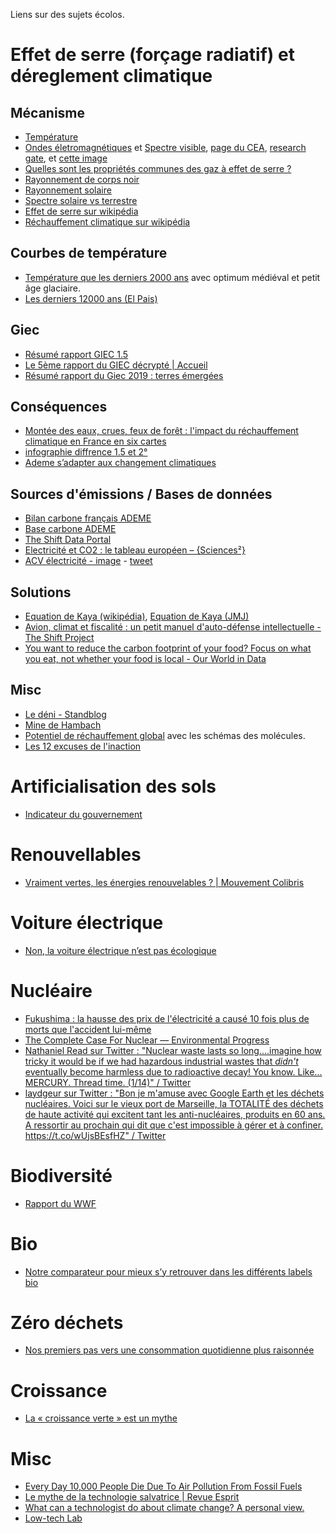 Liens sur des sujets écolos. 

# Effet de serre (forçage radiatif) et déreglement climatique

## Mécanisme
 - [Température](https://fr.wikipedia.org/wiki/Temp%C3%A9rature)
 - [Ondes életromagnétiques](https://fr.wikipedia.org/wiki/Onde_%C3%A9lectromagn%C3%A9tique) et [Spectre visible](https://fr.wikipedia.org/wiki/Spectre_%C3%A9lectromagn%C3%A9tique), [page du CEA](http://www.cea.fr/comprendre/pages/physique-chimie/essentiel-sur-ondes-electromagnetiques-communication.aspx), [research gate](https://www.researchgate.net/figure/Les-differents-domaines-du-spectre-electromagnetique_fig1_30514255), et [cette image](https://www.asef-asso.fr/wp-content/uploads/2017/05/IMAGES-2.jpg)
 - [Quelles sont les propriétés communes des gaz à effet de serre ?](https://planet-terre.ens-lyon.fr/article/gaz-effet-serre.xml) 
 - [Rayonnement de corps noir](https://fr.wikipedia.org/wiki/Rayonnement_du_corps_noir)
 - [Rayonnement solaire](https://fr.wikipedia.org/wiki/Rayonnement_solaire)
 - [Spectre solaire vs terrestre](https://commons.wikimedia.org/wiki/File:Radiation_transmise.png?uselang=fr)
 - [Effet de serre sur wikipédia](https://fr.wikipedia.org/wiki/Effet_de_serre)
 - [Réchauffement climatique sur wikipédia](https://fr.wikipedia.org/wiki/R%C3%A9chauffement_climatique)

## Courbes de température
- [Température que les derniers 2000 ans](https://commons.wikimedia.org/wiki/File:2000_Year_Temperature_Comparison_fr.png?uselang=fr) avec optimum médiéval et petit âge glaciaire.
- [Les derniers 12000 ans (El Pais)](https://verne.elpais.com/verne/2020/08/18/articulo/1597746471_800102.html)

## Giec
 - [Résumé rapport GIEC 1.5](https://citoyenspourleclimat.org/wp-content/uploads/2019/03/ResumeGIEC-CPLC-web.pdf)
 - [Le 5ème rapport du GIEC décrypté | Accueil](http://leclimatchange.fr/)
 - [Résumé rapport du Giec 2019 : terres émergées](https://drive.google.com/file/d/17H99ekMQ7j9ErgXTQUKP5s0-qQ4-pJMA/view)

## Conséquences
 - [Montée des eaux, crues, feux de forêt : l&#39;impact du réchauffement climatique en France en six cartes](https://www.franceinter.fr/environnement/montee-des-eaux-crues-feux-de-foret-l-impact-du-rechauffement-climatique-en-france-en-six-cartes#xtor=EPR-5-)
 - [infographie diffrence 1.5 et 2°](https://img.lemde.fr/2018/10/08/0/0/1068/3461/688/0/60/0/54015ef_OV604aPS8tam_kucE2rBcQDB.png)
 - [Ademe s’adapter aux changement climatiques](https://www.ademe.fr/sites/default/files/assets/documents/guide-pratique-adapter-changement-climatique.pdf?fbclid=IwAR2647Ujh7OwxGJMUd8fSAcUNK5OhoQNPM7tkVMPmfy8HtaAbVXiFaiSo5w)

## Sources d'émissions / Bases de données
 - [Bilan carbone français ADEME](https://ecolab.ademe.fr/apps/climat/simulateur/bilan)
 - [Base carbone ADEME](https://www.bilans-ges.ademe.fr/documentation/UPLOAD_DOC_FR/index.htm?repas.htm)
 - [The Shift Data Portal](https://www.theshiftdataportal.org/)
 - [Electricité et CO2 : le tableau européen – {Sciences²}](https://www.lemonde.fr/blog/huet/2019/05/06/electricite-et-co2-le-tableau-europeen/)
 - [ACV électricité - image](https://pbs.twimg.com/media/EdeJHtyXsAApZ_p?format=jpg&name=4096x4096) - [tweet](https://twitter.com/Max__lib/status/1285647267953807374)
 
## Solutions
 - [Equation de Kaya (wikipédia)](https://fr.wikipedia.org/wiki/%C3%89quation_de_Kaya), [Equation de Kaya (JMJ)](https://jancovici.com/changement-climatique/economie/quest-ce-que-lequation-de-kaya/)
 - [Avion, climat et fiscalité : un petit manuel d&#39;auto-défense intellectuelle - The Shift Project](https://theshiftproject.org/article/aerien-climat-fiscalite-manuel-auto-defense-intellectuelle/)
 - [You want to reduce the carbon footprint of your food? Focus on what you eat, not whether your food is local - Our World in Data](https://ourworldindata.org/food-choice-vs-eating-local)

## Misc
 - [Le déni - Standblog](https://standblog.org/blog/post/2019/06/30/Le-deni)
 - [Mine de Hambach](https://fr.wikipedia.org/wiki/Mine_de_Hambachr)
 - [Potentiel de réchauffement global](https://fr.wikipedia.org/wiki/Potentiel_de_r%C3%A9chauffement_global) avec les schémas des molécules.
 - [Les 12 excuses de l'inaction](https://bonpote.com/climat-les-12-excuses-de-linaction-et-comment-y-repondre/)

# Artificialisation des sols

- [Indicateur du gouvernement](https://www.gouvernement.fr/indicateur-artificialisation-sols)

# Renouvellables
 - [Vraiment vertes, les énergies renouvelables ? | Mouvement Colibris](https://www.colibris-lemouvement.org/magazine/vraiment-vertes-energies-renouvelables)

# Voiture électrique
 - [Non, la voiture électrique n’est pas écologique](https://reporterre.net/Non-la-voiture-electrique-n-est-pas-ecologique)

# Nucléaire
 - [Fukushima : la hausse des prix de l&#39;électricité a causé 10 fois plus de morts que l&#39;accident lui-même](https://www.futura-sciences.com/sciences/actualites/energie-fukushima-hausse-prix-electricite-cause-10-fois-plus-morts-accident-lui-meme-78276/?fbclid=IwAR2OPI8CrWf5qWD79YFG6Rd0LM7Yi_lB74vlIJLzNftvl5u0Oz0qh8WCLcE)
 - [The Complete Case For Nuclear — Environmental Progress](http://environmentalprogress.org/the-complete-case-for-nuclear)
 - [Nathaniel Read sur Twitter : &quot;Nuclear waste lasts so long....imagine how tricky it would be if we had hazardous industrial wastes that *didn&#39;t* eventually become harmless due to radioactive decay! You know. Like... MERCURY. Thread time. (1/14)&quot; / Twitter](https://twitter.com/ReadNathaniel/status/1261232798385483776)
 - [laydgeur sur Twitter : &quot;Bon je m&#39;amuse avec Google Earth et les déchets nucléaires. Voici sur le vieux port de Marseille, la TOTALITÉ des déchets de haute activité qui excitent tant les anti-nucléaires, produits en 60 ans. A ressortir au prochain qui dit que c&#39;est impossible à gérer et à confiner. https://t.co/wUjsBEsfHZ&quot; / Twitter](https://twitter.com/laydgeur/status/1184810853494861824)

# Biodiversité

 - [Rapport du WWF](https://www.wwf.fr/sites/default/files/doc-2020-09/20200910_Synthese_Rapport-Planete-Vivante-2020_WWF-min.pdf)

 # Bio
  - [Notre comparateur pour mieux s’y retrouver dans les différents labels bio](http://www.lemonde.fr/les-decodeurs/visuel/2017/01/18/comparateur-mieux-comprendre-les-labels-bios_5064859_4355770.html)

 # Zéro déchets
  - [Nos premiers pas vers une consommation quotidienne plus raisonnée](https://medium.com/@cmozzati/nos-premiers-pas-vers-une-consommation-quotidienne-plus-raisonn%C3%A9e-f4ee3fafe581)

 # Croissance
 - [La « croissance verte » est un mythe](https://www.vice.com/fr/article/qj4z9p/la-croissance-verte-est-un-mythe?fbclid=IwAR2cfafrvCfBNaZQgJfWBfGzQ4d2zLsVXty9uYhmqs-iymI36MUTk70Ilok)

# Misc
 - [Every Day 10,000 People Die Due To Air Pollution From Fossil Fuels](https://www.forbes.com/sites/rogerpielke/2020/03/10/every-day-10000-people-die-due-to-air-pollution-from-fossil-fuels/#70a07f142b6a)
 - [Le mythe de la technologie salvatrice | Revue Esprit](https://esprit.presse.fr/article/bihouix-philippe/le-mythe-de-la-technologie-salvatrice-39262?fbclid=IwAR3ynlvVGv4JFCUhR6ACWSmQhxpycw0VTzDC7gtZ_utMcU81Pe8aVWrky2E)
 - [What can a technologist do about climate change? A personal view.](http://worrydream.com/ClimateChange/)
 - [Low-tech Lab](https://lowtechlab.org/)
